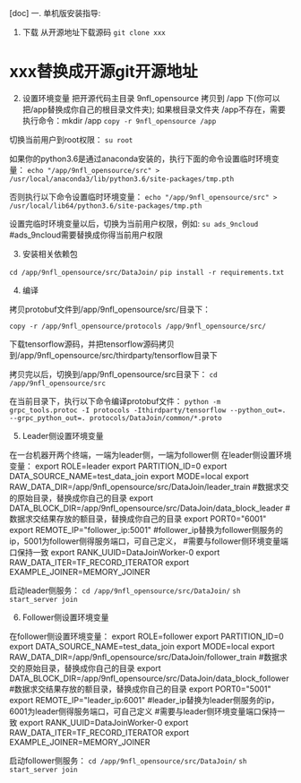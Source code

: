 [doc]
一. 单机版安装指导:

1. 下载
从开源地址下载源码
`git clone xxx`
# xxx替换成开源git开源地址
   
2. 设置环境变量
把开源代码主目录 9nfl_opensource 拷贝到 /app 下(你可以把/app替换成你自己的根目录文件夹);
如果根目录文件夹 /app不存在，需要执行命令：mkdir /app
`copy -r 9nfl_opensource /app`

切换当前用户到root权限：
`su root`

如果你的python3.6是通过anaconda安装的，执行下面的命令设置临时环境变量：
`echo "/app/9nfl_opensource/src" >  /usr/local/anaconda3/lib/python3.6/site-packages/tmp.pth`

否则执行以下命令设置临时环境变量：
`echo "/app/9nfl_opensource/src" > /usr/local/lib64/python3.6/site-packages/tmp.pth` 

设置完临时环境变量以后，切换为当前用户权限，例如:
 `su ads_9ncloud`
 #ads_9ncloud需要替换成你得当前用户权限
 
 
3. 安装相关依赖包

`cd /app/9nfl_opensource/src/DataJoin/`
`pip install -r requirements.txt`

4. 编译

拷贝protobuf文件到/app/9nfl_opensource/src/目录下：

`copy -r /app/9nfl_opensource/protocols /app/9nfl_opensource/src/`

下载tensorflow源码，并把tensorflow源码拷贝到/app/9nfl_opensource/src/thirdparty/tensorflow目录下

拷贝完以后，切换到/app/9nfl_opensource/src目录下：
`cd /app/9nfl_opensource/src`

在当前目录下，执行以下命令编译protobuf文件：
`python -m grpc_tools.protoc -I protocols -Ithirdparty/tensorflow --python_out=. --grpc_python_out=. protocols/DataJoin/common/*.proto`

5. Leader侧设置环境变量

在一台机器开两个终端，一端为leader侧，一端为follower侧
在leader侧设置环境变量：
export ROLE=leader
export PARTITION_ID=0
export DATA_SOURCE_NAME=test_data_join
export MODE=local
export RAW_DATA_DIR=/app/9nfl_opensource/src/DataJoin/leader_train
#数据求交的原始目录，替换成你自己的目录
export DATA_BLOCK_DIR=/app/9nfl_opensource/src/DataJoin/data_block_leader
#数据求交结果存放的额目录，替换成你自己的目录
export PORT0="6001"
export REMOTE_IP="follower_ip:5001"
#follower_ip替换为follower侧服务的ip，5001为follower侧得服务端口，可自己定义，
#需要与follower侧环境变量端口保持一致
export RANK_UUID=DataJoinWorker-0
export RAW_DATA_ITER=TF_RECORD_ITERATOR
export EXAMPLE_JOINER=MEMORY_JOINER

启动leader侧服务：
`cd /app/9nfl_opensource/src/DataJoin/`
`sh start_server join`

6. Follower侧设置环境变量

在follower侧设置环境变量：
export ROLE=follower
export PARTITION_ID=0
export DATA_SOURCE_NAME=test_data_join
export MODE=local
export RAW_DATA_DIR=/app/9nfl_opensource/src/DataJoin/follower_train
#数据求交的原始目录，替换成你自己的目录
export DATA_BLOCK_DIR=/app/9nfl_opensource/src/DataJoin/data_block_follower
#数据求交结果存放的额目录，替换成你自己的目录
export PORT0="5001"
export REMOTE_IP="leader_ip:6001"
#leader_ip替换为leader侧服务的ip，6001为leader侧得服务端口，可自己定义
#需要与leader侧环境变量端口保持一致
export RANK_UUID=DataJoinWorker-0
export RAW_DATA_ITER=TF_RECORD_ITERATOR
export EXAMPLE_JOINER=MEMORY_JOINER

启动follower侧服务：
`cd /app/9nfl_opensource/src/DataJoin/`
`sh start_server join`


